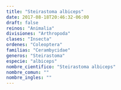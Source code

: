 ```yaml
---
title: "Steirastoma albiceps"
date: 2017-08-18T20:46:32-06:00
draft: false
reinos: "Animalia"
divisiones: "Arthropoda"
clases: "Insecta"
ordenes: "Coleoptera"
familias: "Cerambycidae"
generos: "Steirastoma"
especie: "albiceps"
nombre_cientifico: "Steirastoma albiceps"
nombre_comun: ""
nombre_ingles: ""
---
```

